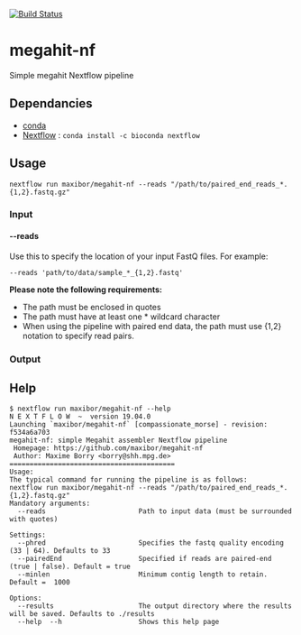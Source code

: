 [![Build Status](https://travis-ci.com/maxibor/megahit-nf.svg?token=pwT9AgYi4qJY4LTp9WUy&branch=master)](https://travis-ci.com/maxibor/megahit-nf)

# megahit-nf

Simple megahit Nextflow pipeline

## Dependancies

- [conda](https://conda.io/en/latest/) 
- [Nextflow](https://www.nextflow.io/) : `conda install -c bioconda nextflow`

## Usage

```
nextflow run maxibor/megahit-nf --reads "/path/to/paired_end_reads_*.{1,2}.fastq.gz"
```

### Input

#### --reads

Use this to specify the location of your input FastQ files. For example:

`--reads 'path/to/data/sample_*_{1,2}.fastq'`

**Please note the following requirements:**

- The path must be enclosed in quotes
- The path must have at least one * wildcard character
- When using the pipeline with paired end data, the path must use {1,2} notation to specify read pairs.


### Output


## Help

```
$ nextflow run maxibor/megahit-nf --help
N E X T F L O W  ~  version 19.04.0
Launching `maxibor/megahit-nf` [compassionate_morse] - revision: f534a6a703
megahit-nf: simple Megahit assembler Nextflow pipeline
 Homepage: https://github.com/maxibor/megahit-nf
 Author: Maxime Borry <borry@shh.mpg.de>
=========================================
Usage:
The typical command for running the pipeline is as follows:
nextflow run maxibor/megahit-nf --reads "/path/to/paired_end_reads_*.{1,2}.fastq.gz"
Mandatory arguments:
  --reads                       Path to input data (must be surrounded with quotes)

Settings:
  --phred                       Specifies the fastq quality encoding (33 | 64). Defaults to 33
  --pairedEnd                   Specified if reads are paired-end (true | false). Default = true
  --minlen                      Minimum contig length to retain. Default =  1000

Options:
  --results                     The output directory where the results will be saved. Defaults to ./results
  --help  --h                   Shows this help page
```
